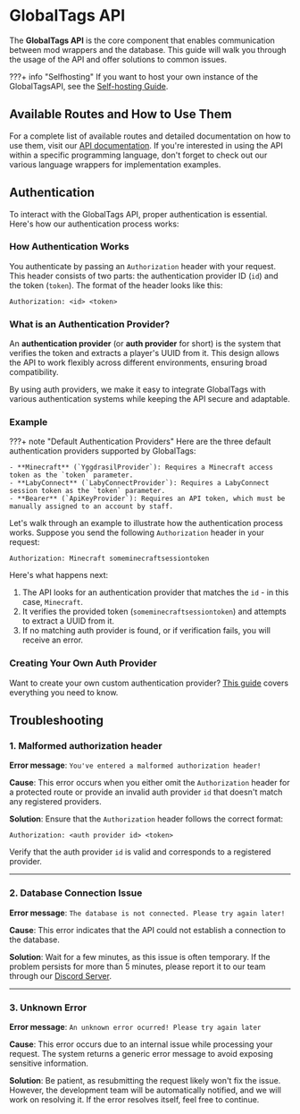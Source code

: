 # GlobalTags API

The **GlobalTags API** is the core component that enables communication between mod wrappers and the database. This guide will walk you through the usage of the API and offer solutions to common issues.

???+ info "Selfhosting"
    If you want to host your own instance of the GlobalTagsAPI, see the [Self-hosting Guide](./self-hosting.md).

## Available Routes and How to Use Them

For a complete list of available routes and detailed documentation on how to use them, visit our <a href="https://api.globaltags.xyz/docs" target="_blank">API documentation</a>. If you're interested in using the API within a specific programming language, don't forget to check out our various language wrappers for implementation examples.

## Authentication

To interact with the GlobalTags API, proper authentication is essential. Here's how our authentication process works:

### How Authentication Works

You authenticate by passing an `Authorization` header with your request. This header consists of two parts: the authentication provider ID (`id`) and the token (`token`). The format of the header looks like this:

```
Authorization: <id> <token>
```

### What is an Authentication Provider?

An **authentication provider** (or **auth provider** for short) is the system that verifies the token and extracts a player's UUID from it. This design allows the API to work flexibly across different environments, ensuring broad compatibility.

By using auth providers, we make it easy to integrate GlobalTags with various authentication systems while keeping the API secure and adaptable.

### Example

???+ note "Default Authentication Providers"
    Here are the three default authentication providers supported by GlobalTags:

    - **Minecraft** (`YggdrasilProvider`): Requires a Minecraft access token as the `token` parameter.
    - **LabyConnect** (`LabyConnectProvider`): Requires a LabyConnect session token as the `token` parameter.
    - **Bearer** (`ApiKeyProvider`): Requires an API token, which must be manually assigned to an account by staff.

Let's walk through an example to illustrate how the authentication process works. Suppose you send the following `Authorization` header in your request:

```
Authorization: Minecraft someminecraftsessiontoken
```

Here's what happens next:

1. The API looks for an authentication provider that matches the `id` - in this case, `Minecraft`.
2. It verifies the provided token (`someminecraftsessiontoken`) and attempts to extract a UUID from it.
3. If no matching auth provider is found, or if verification fails, you will receive an error.

### Creating Your Own Auth Provider

Want to create your own custom authentication provider? [This guide](./custom-auth-provider.md) covers everything you need to know.

## Troubleshooting

### 1. **Malformed authorization header**

**Error message**: `You've entered a malformed authorization header!`

**Cause**: This error occurs when you either omit the `Authorization` header for a protected route or provide an invalid auth provider `id` that doesn't match any registered providers.

**Solution**: Ensure that the `Authorization` header follows the correct format:

```
Authorization: <auth provider id> <token>
```
Verify that the auth provider `id` is valid and corresponds to a registered provider.

---

### 2. **Database Connection Issue**

**Error message**: `The database is not connected. Please try again later!`

**Cause**: This error indicates that the API could not establish a connection to the database.

**Solution**: Wait for a few minutes, as this issue is often temporary. If the problem persists for more than 5 minutes, please report it to our team through our <a href="https://globaltags.xyz/discord" target="_blank">Discord Server</a>.

---

### 3. **Unknown Error**

**Error message**: `An unknown error ocurred! Please try again later`

**Cause**: This error occurs due to an internal issue while processing your request. The system returns a generic error message to avoid exposing sensitive information.

**Solution**: Be patient, as resubmitting the request likely won't fix the issue. However, the development team will be automatically notified, and we will work on resolving it. If the error resolves itself, feel free to continue.